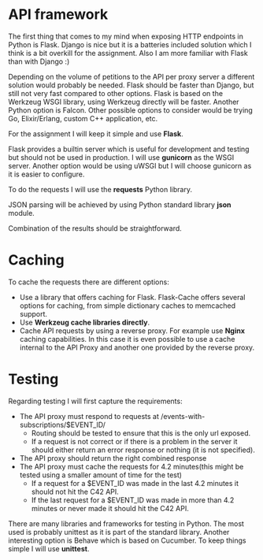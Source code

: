# API framework

The first thing that comes to my mind when exposing HTTP endpoints in Python is Flask. Django is nice but it is a batteries included solution which I think is a bit overkill for the assignment. 
Also I am more familiar with Flask than with Django :)

Depending on the volume of petitions to the API per proxy server a different solution would probably be needed. Flask should be faster than Django, but still not very fast compared to other options. Flask is based on the Werkzeug WSGI library,
using Werkzeug directly will be faster. Another Python option is Falcon.
Other possible options to consider would be trying Go, Elixir/Erlang, custom C++ application, etc.

For the assignment I will keep it simple and use **Flask**.

Flask provides a builtin server which is useful for development and testing but should not be used in production. I will use **gunicorn** as the WSGI server. Another option would be using uWSGI but I will choose gunicorn as it is easier to configure.

To do the requests I will use the **requests** Python library.

JSON parsing will be achieved by using Python standard library **json** module.

Combination of the results should be straightforward.

# Caching

To cache the requests there are different options:
* Use a library that offers caching for Flask. Flask-Cache offers several options for caching, from simple dictionary caches to memcached support.
* Use **Werkzeug cache libraries directly**.
* Cache API requests by using a reverse proxy. For example use **Nginx** caching capabilities. In this case it is even possible to use a cache internal to the API Proxy and another one provided by the reverse proxy.

# Testing

Regarding testing I will first capture the requirements:

* The API proxy must respond to requests at /events-with-subscriptions/$EVENT_ID/
    * Routing should be tested to ensure that this is the only url exposed.
    * If a request is not correct or if there is a problem in the server it should either return an error response or nothing (it is not specified).
* The API proxy should return the right combined response
* The API proxy must cache the requests for 4.2 minutes(this might be tested using a smaller amount of time for the test)
    * If a request for a $EVENT_ID was made in the last 4.2 minutes it should not hit the C42 API.
    * If the last request for a $EVENT_ID was made in more than 4.2 minutes or never made it should hit the C42 API.

There are many libraries and frameworks for testing in Python. The most used is probably unittest as it is part of the standard library. Another interesting option is Behave which is based on Cucumber.
To keep things simple I will use **unittest**.